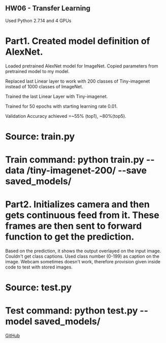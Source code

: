 ## HW06 - Transfer Learning
Used Python 2.7.14 and 4 GPUs

# Part1. Created model definition of AlexNet. 

Loaded pretrained AlexNet model for ImageNet. Copied parameters from pretrained model to my model. 

Replaced last Linear layer to work with 200 classes of Tiny-imagenet instead of 1000 classes of ImageNet.

Trained the last Linear Layer with Tiny-imagenet.

Trained for 50 epochs with starting learning rate 0.01.

Validation Accuracy achieved =~55% (top1), ~80%(top5).

# Source: train.py

# Train command: python train.py --data /tiny-imagenet-200/ --save saved_models/
 

# Part2. Initializes camera and then gets continuous feed from it. These frames are then sent to forward function to get the prediction. 
Based on the prediction, it shows the output overlayed on the input image. Couldn't get class captions. Used class number (0-199) as caption on the image.
Webcam sometimes doesn't work, therefore provision given inside code to test with stored images.

# Source: test.py

# Test command: python test.py --model saved_models/

[GitHub](https://github.com/Shakib7/BME595-DeepLearning-sarwar/tree/master/HW6)
